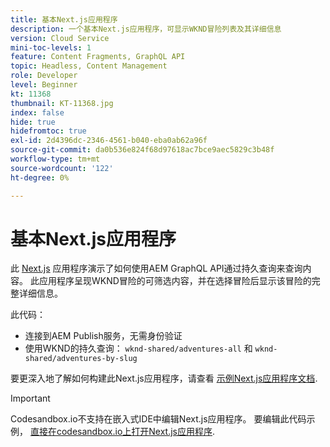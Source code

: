 ```yaml
---
title: 基本Next.js应用程序
description: 一个基本Next.js应用程序，可显示WKND冒险列表及其详细信息
version: Cloud Service
mini-toc-levels: 1
feature: Content Fragments, GraphQL API
topic: Headless, Content Management
role: Developer
level: Beginner
kt: 11368
thumbnail: KT-11368.jpg
index: false
hide: true
hidefromtoc: true
exl-id: 2d4396dc-2346-4561-b040-eba0ab62a96f
source-git-commit: da0b536e824f68d97618ac7bce9aec5829c3b48f
workflow-type: tm+mt
source-wordcount: '122'
ht-degree: 0%

---
```


# 基本Next.js应用程序

此 [Next.js](https://nextjs.org/) 应用程序演示了如何使用AEM GraphQL API通过持久查询来查询内容。 此应用程序呈现WKND冒险的可筛选内容，并在选择冒险后显示该冒险的完整详细信息。

此代码：

+ 连接到AEM Publish服务，无需身份验证
+ 使用WKND的持久查询： `wknd-shared/adventures-all` 和 `wknd-shared/adventures-by-slug`

要更深入地了解如何构建此Next.js应用程序，请查看 [示例Next.js应用程序文档](../example-apps/next-js.md).

>[!IMPORTANT]
>
> Codesandbox.io不支持在嵌入式IDE中编辑Next.js应用程序。 要编辑此代码示例， [直接在codesandbox.io上打开Next.js应用程序](https://codesandbox.io/s/wknd-next-js-app-u8x5f8).
